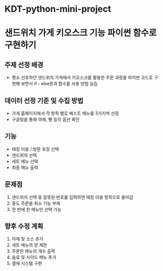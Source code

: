 # KDT-python-mini-project

# 샌드위치 가게 키오스크 기능 파이썬 함수로 구현하기


## 주제 선정 배경

- 평소 선호하던 샌드위치 가게에서 키오스크를 활용한 주문 과정을 파이썬 코드로 구현해 보면서 if - else문과 함수를 사용 방법 실습


## 데이터 선정 기준 및 수집 방법

- 가게 홈페이지에서 각 항목 별로 베스트 메뉴를 3가지씩 선정
- 구글링을 통해 야채, 빵 등의 옵션 확인

## 기능

- 매장 이용 / 방문 포장 선택
- 샌드위치 선택
- 세트 메뉴 선택
- 최종 메뉴 출력

## 문제점

1. 샌드위치 선택 중 잘못된 번호를 입력하면 매장 이용 항목으로 돌아감
2. 중도 주문을 취소 기능 부재
3. 한 번에 한 메뉴만 선택 가능

## 향후 수정 계획

1. 야채 및 소스 추가
2. 세트 메뉴의 양 제한
3. 주문한 메뉴의 개수 출력
4. 음료 및 사이드 메뉴 추가
5. 결제 시스템 구현

